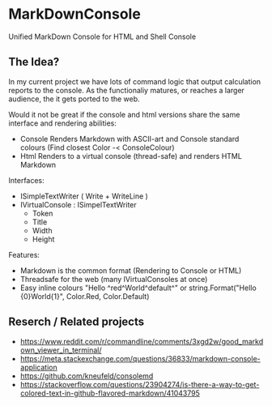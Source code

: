 # MarkDownConsole
Unified MarkDown Console for HTML and Shell Console

## The Idea?
In my current project we have lots of command logic that output calculation reports to the console. As the functionaliy matures, or reaches a larger audience, the it gets ported to the web.

Would it not be great if the console and html versions share the same interface and rendering abilities:
- Console Renders Markdown with ASCII-art and Console standard colours (Find closest Color -< ConsoleColour)
- Html Renders to a virtual console (thread-safe) and renders HTML Markdown

Interfaces:
 - ISimpleTextWriter ( Write + WriteLine )
 - IVirtualConsole : ISimpelTextWriter
    - Token
    - Title
    - Width
    - Height
    
Features:
- Markdown is the common format (Rendering to Console or HTML)
- Threadsafe for the web (many IVirtualConsoles at once)
- Easy inline colours "Hello ^red^World^default^" or string.Format("Hello {0}World{1}", Color.Red, Color.Default)


## Reserch / Related projects
- https://www.reddit.com/r/commandline/comments/3xgd2w/good_markdown_viewer_in_terminal/
- https://meta.stackexchange.com/questions/36833/markdown-console-application
- https://github.com/kneufeld/consolemd
- https://stackoverflow.com/questions/23904274/is-there-a-way-to-get-colored-text-in-github-flavored-markdown/41043795
